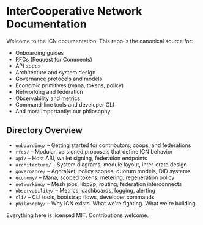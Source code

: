 # InterCooperative Network Documentation

Welcome to the ICN documentation. This repo is the canonical source for:

- Onboarding guides
- RFCs (Request for Comments)
- API specs
- Architecture and system design
- Governance protocols and models
- Economic primitives (mana, tokens, policy)
- Networking and federation
- Observability and metrics
- Command-line tools and developer CLI
- And most importantly: our philosophy

## Directory Overview

- `onboarding/` – Getting started for contributors, coops, and federations
- `rfcs/` – Modular, versioned proposals that define ICN behavior
- `api/` – Host ABI, wallet signing, federation endpoints
- `architecture/` – System diagrams, module layout, inter-crate design
- `governance/` – AgoraNet, policy scopes, quorum models, DID systems
- `economy/` – Mana, scoped tokens, metering, regeneration policy
- `networking/` – Mesh jobs, libp2p, routing, federation interconnects
- `observability/` – Metrics, dashboards, logging, alerting
- `cli/` – CLI tools, bootstrap flows, developer commands
- `philosophy/` – Why ICN exists. What we're fighting. What we're building.

Everything here is licensed MIT. Contributions welcome. 
